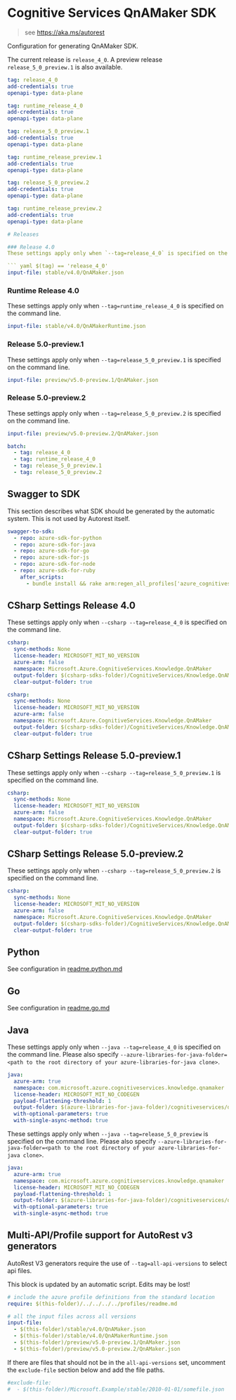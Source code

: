# Cognitive Services QnAMaker SDK

> see https://aka.ms/autorest

Configuration for generating QnAMaker SDK.

The current release is `release_4_0`.
A preview release `release_5_0_preview.1` is also available.


``` yaml
tag: release_4_0
add-credentials: true
openapi-type: data-plane
```

``` yaml
tag: runtime_release_4_0
add-credentials: true
openapi-type: data-plane
```

``` yaml
tag: release_5_0_preview.1
add-credentials: true
openapi-type: data-plane
```

``` yaml
tag: runtime_release_preview.1
add-credentials: true
openapi-type: data-plane
```

``` yaml
tag: release_5_0_preview.2
add-credentials: true
openapi-type: data-plane
```

``` yaml
tag: runtime_release_preview.2
add-credentials: true
openapi-type: data-plane

# Releases

### Release 4.0
These settings apply only when `--tag=release_4_0` is specified on the command line.

``` yaml $(tag) == 'release_4_0'
input-file: stable/v4.0/QnAMaker.json
```

### Runtime Release 4.0
These settings apply only when `--tag=runtime_release_4_0` is specified on the command line.

``` yaml $(tag) == 'runtime_release_4_0'
input-file: stable/v4.0/QnAMakerRuntime.json
```

### Release 5.0-preview.1
These settings apply only when `--tag=release_5_0_preview.1` is specified on the command line.

``` yaml $(tag) == 'release_5_0_preview.1'
input-file: preview/v5.0-preview.1/QnAMaker.json
```

### Release 5.0-preview.2
These settings apply only when `--tag=release_5_0_preview.2` is specified on the command line.

``` yaml $(tag) == 'release_5_0_preview.2'
input-file: preview/v5.0-preview.2/QnAMaker.json
```

``` yaml
batch:
  - tag: release_4_0
  - tag: runtime_release_4_0
  - tag: release_5_0_preview.1
  - tag: release_5_0_preview.2
```

## Swagger to SDK

This section describes what SDK should be generated by the automatic system.
This is not used by Autorest itself.

``` yaml $(swagger-to-sdk)
swagger-to-sdk:
  - repo: azure-sdk-for-python
  - repo: azure-sdk-for-java
  - repo: azure-sdk-for-go
  - repo: azure-sdk-for-js
  - repo: azure-sdk-for-node
  - repo: azure-sdk-for-ruby
    after_scripts:
      - bundle install && rake arm:regen_all_profiles['azure_cognitiveservices_qnamaker']
```


## CSharp Settings Release 4.0
These settings apply only when `--csharp --tag=release_4_0` is specified on the command line.

``` yaml $(csharp) && $(tag) == 'release_4_0'
csharp:
  sync-methods: None
  license-header: MICROSOFT_MIT_NO_VERSION
  azure-arm: false
  namespace: Microsoft.Azure.CognitiveServices.Knowledge.QnAMaker
  output-folder: $(csharp-sdks-folder)/CognitiveServices/Knowledge.QnAMaker/src/Generated
  clear-output-folder: true
```

``` yaml $(csharp) && $(tag) == 'runtime_release_4_0'
csharp:
  sync-methods: None
  license-header: MICROSOFT_MIT_NO_VERSION
  azure-arm: false
  namespace: Microsoft.Azure.CognitiveServices.Knowledge.QnAMaker
  output-folder: $(csharp-sdks-folder)/CognitiveServices/Knowledge.QnAMaker/src/Generated
  clear-output-folder: true
```
## CSharp Settings Release 5.0-preview.1

These settings apply only when `--csharp --tag=release_5_0_preview.1` is specified on the command line.

``` yaml $(csharp) && $(tag) == 'release_5_0_preview.1'
csharp:
  sync-methods: None
  license-header: MICROSOFT_MIT_NO_VERSION
  azure-arm: false
  namespace: Microsoft.Azure.CognitiveServices.Knowledge.QnAMaker
  output-folder: $(csharp-sdks-folder)/CognitiveServices/Knowledge.QnAMaker/preview/src/Generated
  clear-output-folder: true
```

## CSharp Settings Release 5.0-preview.2

These settings apply only when `--csharp --tag=release_5_0_preview.2` is specified on the command line.

``` yaml $(csharp) && $(tag) == 'release_5_0_preview.2'
csharp:
  sync-methods: None
  license-header: MICROSOFT_MIT_NO_VERSION
  azure-arm: false
  namespace: Microsoft.Azure.CognitiveServices.Knowledge.QnAMaker
  output-folder: $(csharp-sdks-folder)/CognitiveServices/Knowledge.QnAMaker/preview/src/Generated
  clear-output-folder: true
```

## Python

See configuration in [readme.python.md](./readme.python.md)

## Go

See configuration in [readme.go.md](./readme.go.md)

## Java

These settings apply only when `--java --tag=release_4_0` is specified on the command line.
Please also specify `--azure-libraries-for-java-folder=<path to the root directory of your azure-libraries-for-java clone>`.

``` yaml $(java) && $(tag) == 'release_4_0'
java:
  azure-arm: true
  namespace: com.microsoft.azure.cognitiveservices.knowledge.qnamaker
  license-header: MICROSOFT_MIT_NO_CODEGEN
  payload-flattening-threshold: 1
  output-folder: $(azure-libraries-for-java-folder)/cognitiveservices/data-plane/knowledge/qnamaker
  with-optional-parameters: true
  with-single-async-method: true
```


These settings apply only when `--java --tag=release_5_0_preview` is specified on the command line.
Please also specify `--azure-libraries-for-java-folder=<path to the root directory of your azure-libraries-for-java clone>`.

``` yaml $(java) && $(tag) == 'release_5_0_preview.1'
java:
  azure-arm: true
  namespace: com.microsoft.azure.cognitiveservices.knowledge.qnamaker
  license-header: MICROSOFT_MIT_NO_CODEGEN
  payload-flattening-threshold: 1
  output-folder: $(azure-libraries-for-java-folder)/cognitiveservices/data-plane/knowledge/qnamaker/preview
  with-optional-parameters: true
  with-single-async-method: true
```

## Multi-API/Profile support for AutoRest v3 generators 

AutoRest V3 generators require the use of `--tag=all-api-versions` to select api files.

This block is updated by an automatic script. Edits may be lost!

``` yaml $(tag) == 'all-api-versions' /* autogenerated */
# include the azure profile definitions from the standard location
require: $(this-folder)/../../../../profiles/readme.md

# all the input files across all versions
input-file:
  - $(this-folder)/stable/v4.0/QnAMaker.json
  - $(this-folder)/stable/v4.0/QnAMakerRuntime.json
  - $(this-folder)/preview/v5.0-preview.1/QnAMaker.json
  - $(this-folder)/preview/v5.0-preview.2/QnAMaker.json
```

If there are files that should not be in the `all-api-versions` set, 
uncomment the  `exclude-file` section below and add the file paths.

``` yaml $(tag) == 'all-api-versions'
#exclude-file: 
#  - $(this-folder)/Microsoft.Example/stable/2010-01-01/somefile.json
```

